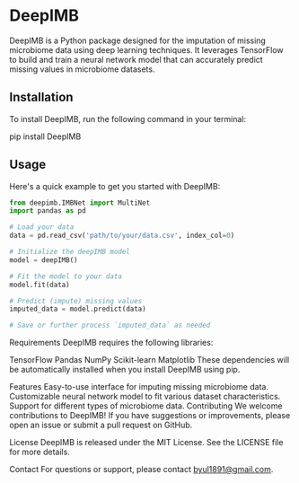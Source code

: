 # DeepIMB

DeepIMB is a Python package designed for the imputation of missing microbiome data using deep learning techniques. It leverages TensorFlow to build and train a neural network model that can accurately predict missing values in microbiome datasets.

## Installation

To install DeepIMB, run the following command in your terminal:

pip install DeepIMB


## Usage

Here's a quick example to get you started with DeepIMB:

```python
from deepimb.IMBNet import MultiNet
import pandas as pd

# Load your data
data = pd.read_csv('path/to/your/data.csv', index_col=0)

# Initialize the deepIMB model
model = deepIMB()

# Fit the model to your data
model.fit(data)

# Predict (impute) missing values
imputed_data = model.predict(data)

# Save or further process `imputed_data` as needed
```

Requirements
DeepIMB requires the following libraries:

TensorFlow
Pandas
NumPy
Scikit-learn
Matplotlib
These dependencies will be automatically installed when you install DeepIMB using pip.

Features
Easy-to-use interface for imputing missing microbiome data.
Customizable neural network model to fit various dataset characteristics.
Support for different types of microbiome data.
Contributing
We welcome contributions to DeepIMB! If you have suggestions or improvements, please open an issue or submit a pull request on GitHub.

License
DeepIMB is released under the MIT License. See the LICENSE file for more details.

Contact
For questions or support, please contact byul1891@gmail.com.
